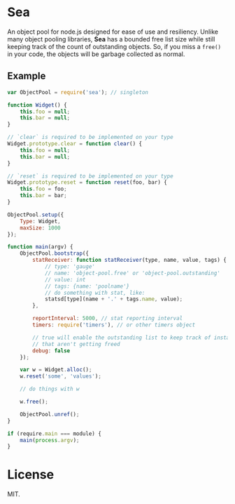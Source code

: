 # Sea

An object pool for node.js designed for ease of use and resiliency. Unlike many
object pooling libraries, **Sea** has a bounded free list size while still 
keeping track of the count of outstanding objects. So, if you miss a `free()`
in your code, the objects will be garbage collected as normal.

## Example

```javascript
var ObjectPool = require('sea'); // singleton

function Widget() {
    this.foo = null;
    this.bar = null;
}

// `clear` is required to be implemented on your type
Widget.prototype.clear = function clear() {
    this.foo = null;
    this.bar = null;
}

// `reset` is required to be implemented on your type
Widget.prototype.reset = function reset(foo, bar) {
    this.foo = foo;
    this.bar = bar;
}

ObjectPool.setup({
    Type: Widget,
    maxSize: 1000
});

function main(argv) {
    ObjectPool.bootstrap({
        statReceiver: function statReceiver(type, name, value, tags) {
            // type: 'gauge'
            // name: 'object-pool.free' or 'object-pool.outstanding'
            // value: int
            // tags: {name: 'poolname'}
            // do something with stat, like:
            statsd[type](name + '.' + tags.name, value);
        },

        reportInterval: 5000, // stat reporting interval
        timers: require('timers'), // or other timers object

        // true will enable the outstanding list to keep track of instances
        // that aren't getting freed
        debug: false
    });

    var w = Widget.alloc();
    w.reset('some', 'values');

    // do things with w

    w.free();

    ObjectPool.unref();
}

if (require.main === module) {
    main(process.argv);
}

```

# License

MIT.
